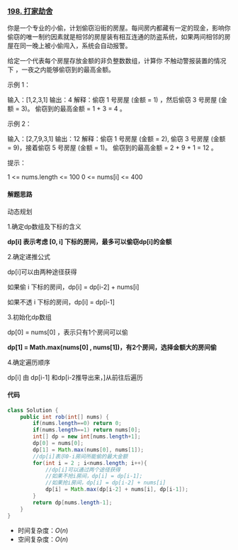 ### [198. 打家劫舍](https://leetcode.cn/problems/house-robber/)

你是一个专业的小偷，计划偷窃沿街的房屋。每间房内都藏有一定的现金，影响你偷窃的唯一制约因素就是相邻的房屋装有相互连通的防盗系统，如果两间相邻的房屋在同一晚上被小偷闯入，系统会自动报警。

给定一个代表每个房屋存放金额的非负整数数组，计算你 不触动警报装置的情况下 ，一夜之内能够偷窃到的最高金额。

示例 1：

输入：[1,2,3,1]
输出：4
解释：偷窃 1 号房屋 (金额 = 1) ，然后偷窃 3 号房屋 (金额 = 3)。
偷窃到的最高金额 = 1 + 3 = 4 。

示例 2：

输入：[2,7,9,3,1]
输出：12
解释：偷窃 1 号房屋 (金额 = 2), 偷窃 3 号房屋 (金额 = 9)，接着偷窃 5 号房屋 (金额 = 1)。
偷窃到的最高金额 = 2 + 9 + 1 = 12 。


提示：

1 <= nums.length <= 100
0 <= nums[i] <= 400

#### 解题思路

动态规划

1.确定dp数组及下标的含义

**dp[i] 表示考虑 [0, i] 下标的房间，最多可以偷窃dp[i]的金额**

2.确定递推公式

dp[i]可以由两种途径获得

如果偷 i 下标的房间，dp[i] = dp[i-2] + nums[i]

如果不透 i 下标的房间，dp[i] = dp[i-1]

3.初始化dp数组

dp[0] = nums[0] ，表示只有1个房间可以偷

**dp[1] = Math.max(nums[0] , nums[1])，有2个房间，选择金额大的房间偷**

4.确定遍历顺序

dp[i] 由 dp[i-1] 和dp[i-2推导出来，]从前往后遍历

#### 代码

```java
class Solution {
    public int rob(int[] nums) {
        if(nums.length==0) return 0;
        if(nums.length==1) return nums[0];
        int[] dp = new int[nums.length+1];
        dp[0] = nums[0];
        dp[1] = Math.max(nums[0], nums[1]);
    	//dp[i]表示0-i房间所能偷的最大金额
        for(int i = 2 ; i<nums.length; i++){
            //dp[i]可以通过两个途径获得
            //如果不抢i房间，dp[i] = dp[i-1];
            //如果抢i房间，dp[i] = dp[i-2] + nums[i]
            dp[i] = Math.max(dp[i-2] + nums[i], dp[i-1]);
        }
        return dp[nums.length-1];
    }
}
```

- 时间复杂度：$O(n)$
- 空间复杂度：$O(n)$